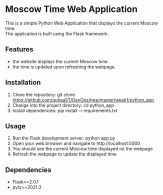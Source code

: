 # Moscow Time Web Application

This is a simple Python Web Application that displays the current Moscow time. </br>
The application is built using the Flask framework.

## Features
- the website displays the current Moscow time. 
- the time is updated upon refreshing the webpage.

## Installation

1. Clone the repository: git clone https://github.com/quhaaST/DevOps/tree/master/week1/python_app
2. Change into the project directory: cd python_app
3. Install dependencies: pip install -r requirements.txt

## Usage

1. Run the Flask development server: python app.py
2. Open your web browser and navigate to http://localhost:5000
3. You should see the current Moscow time displayed on the webpage
4. Refresh the webpage to update the displayed time

## Dependencies

- Flask==2.0.1
- pytz==2021.3
